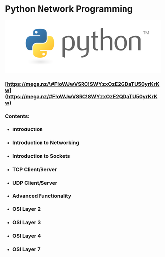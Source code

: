 # Python Network Programming

![](/assets/python-logo-master-v3-TM.png)

### [https://mega.nz/\#F!oWJwVSRC!SWYzxOzE2QDaTU50yrKrKw](https://mega.nz/#F!oWJwVSRC!SWYzxOzE2QDaTU50yrKrKw)

### **Contents:**

* ### Introduction
* ### Introduction to Networking
* ### Introduction to Sockets
* ### TCP Client/Server
* ### UDP Client/Server
* ### Advanced Functionality
* ### OSI Layer 2
* ### OSI Layer 3
* ### OSI Layer 4
* ### OSI Layer 7

### 



